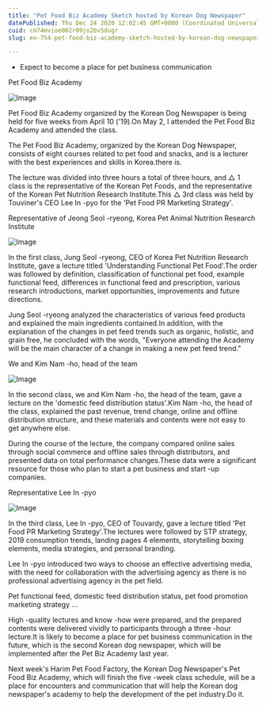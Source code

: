 ```yaml
---
title: "Pet Food Biz Academy Sketch hosted by Korean Dog Newspaper"
datePublished: Thu Dec 24 2020 12:02:45 GMT+0000 (Coordinated Universal Time)
cuid: cm74mvioe002r09jo2bv5dugr
slug: en-754-pet-food-biz-academy-sketch-hosted-by-korean-dog-newspaper

---
```



- Expect to become a place for pet business communication

Pet Food Biz Academy

![Image](https://cdn.hashnode.com/res/hashnode/image/upload/v1739529364236/8d0438a5-53d1-43f3-8550-af56ce3f4bde.jpeg)

Pet Food Biz Academy organized by the Korean Dog Newspaper is being held for five weeks from April 10 ('19).On May 2, I attended the Pet Food Biz Academy and attended the class.

The Pet Food Biz Academy, organized by the Korean Dog Newspaper, consists of eight courses related to pet food and snacks, and is a lecturer with the best experiences and skills in Korea.there is.

The lecture was divided into three hours a total of three hours, and △ 1 class is the representative of the Korean Pet Foods, and the representative of the Korean Pet Nutrition Research Institute.This △ 3rd class was held by Touviner's CEO Lee In -pyo for the 'Pet Food PR Marketing Strategy'.

Representative of Jeong Seol -ryeong, Korea Pet Animal Nutrition Research Institute

![Image](https://cdn.hashnode.com/res/hashnode/image/upload/v1739529366483/d136df9f-f5f7-464a-8044-b2044ac5f125.jpeg)

In the first class, Jung Seol -ryeong, CEO of Korea Pet Nutrition Research Institute, gave a lecture titled 'Understanding Functional Pet Food'.The order was followed by definition, classification of functional pet food, example functional feed, differences in functional feed and prescription, various research introductions, market opportunities, improvements and future directions.

Jung Seol -ryeong analyzed the characteristics of various feed products and explained the main ingredients contained.In addition, with the explanation of the changes in pet feed trends such as organic, holistic, and grain free, he concluded with the words, "Everyone attending the Academy will be the main character of a change in making a new pet feed trend."

We and Kim Nam -ho, head of the team

![Image](https://cdn.hashnode.com/res/hashnode/image/upload/v1739529369230/4b1a0af6-e822-43cd-815a-33b1534c5eb4.jpeg)

In the second class, we and Kim Nam -ho, the head of the team, gave a lecture on the 'domestic feed distribution status'.Kim Nam -ho, the head of the class, explained the past revenue, trend change, online and offline distribution structure, and these materials and contents were not easy to get anywhere else.

During the course of the lecture, the company compared online sales through social commerce and offline sales through distributors, and presented data on total performance changes.These data were a significant resource for those who plan to start a pet business and start -up companies.

Representative Lee In -pyo

![Image](https://cdn.hashnode.com/res/hashnode/image/upload/v1739529371533/d7ca7a28-0d56-43a1-b3bc-9f05be178400.jpeg)

In the third class, Lee In -pyo, CEO of Touvardy, gave a lecture titled 'Pet Food PR Marketing Strategy'.The lectures were followed by STP strategy, 2019 consumption trends, landing pages 4 elements, storytelling boxing elements, media strategies, and personal branding.

Lee In -pyo introduced two ways to choose an effective advertising media, with the need for collaboration with the advertising agency as there is no professional advertising agency in the pet field.

Pet functional feed, domestic feed distribution status, pet food promotion marketing strategy ...

High -quality lectures and know -how were prepared, and the prepared contents were delivered vividly to participants through a three -hour lecture.It is likely to become a place for pet business communication in the future, which is the second Korean dog newspaper, which will be implemented after the Pet Biz Academy last year.

Next week's Harim Pet Food Factory, the Korean Dog Newspaper's Pet Food Biz Academy, which will finish the five -week class schedule, will be a place for encounters and communication that will help the Korean dog newspaper's academy to help the development of the pet industry.Do it.